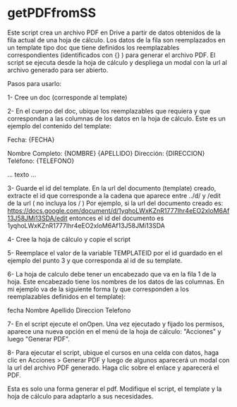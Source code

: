 # getPDFfromSS

Este script crea un archivo PDF en Drive a partir de datos obtenidos de la fila actual de una hoja de cálculo. Los datos de
la fila son reemplazados en un template tipo doc que tiene definidos los reemplazables correspondientes (identificados con {} )
para generar el archivo PDF.  El script se ejecuta desde la hoja de cálculo y despliega un modal con la url al archivo generado
para ser abierto.

Pasos para usarlo:

1- Cree un doc (corresponde al template)

2- En el cuerpo del doc, ubique los reemplazables que requiera y que correspondan a las columnas de los datos en la hoja
de cálculo.  Este es un ejemplo del contenido del template:

Fecha: {FECHA}

Nombre Completo:  {NOMBRE} {APELLIDO}
Dirección: {DIRECCION}
Teléfono: {TELEFONO}

...
texto
...

3- Guarde el id del template. En la url del documento (template) creado, extracte el id que corresponde a la cadena que aparece
entre ../d/ y /edit de la url ( no incluya los / ) Por ejemplo, si la url del documento creado es:
https://docs.google.com/document/d/1yqhoLWxKZnR1777Ihr4eEO2xloM6Af13J58JMi13SDA/edit
entonces el id del documento es 1yqhoLWxKZnR1777Ihr4eEO2xloM6Af13J58JMi13SDA

4- Cree la hoja de cálculo y copie el script

5- Reemplace el valor de la variable TEMPLATEID por el id guardado en el ejemplo del punto 3 y que corresponda al id de su
template.

6- La hoja de calculo debe tener un encabezado que va en la fila 1 de la hoja.  Este encabezado tiene los nombres de los datos
de las columnas.  En mi ejemplo va de la siguiente forma (y que corresponden a los reemplazables definidos en el template):

fecha	Nombre	Apellido	Direccion	Telefono

7- En el script ejecute el onOpen.  Una vez ejecutado y fijado los permisos, aparece una nueva opción en el menú de la hoja de
cálculo: "Acciones" y luego "Generar PDF".

8- Para ejecutar el script, ubique el cursos en una celda con datos, haga clic en Acciones > Generar PDF y luego de algunos
aparecerá un modal con la url del archivo PDF generado.  Haga clic sobre el enlace y aparecerá el PDF.

Esta es solo una forma generar el pdf.  Modifique el script, el template y la hoja de cálculo para adaptarlo a sus necesidades. 

